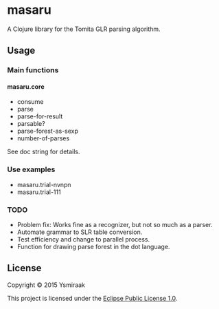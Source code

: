 # masaru

A Clojure library for the Tomita GLR parsing algorithm.

## Usage

### Main functions ###

#### masaru.core ####

* consume
* parse
* parse-for-result
* parsable?
* parse-forest-as-sexp
* number-of-parses

See doc string for details.

### Use examples ###

* masaru.trial-nvnpn
* masaru.trial-111

### TODO ###

* Problem fix: Works fine as a recognizer, but not so much as a parser.
* Automate grammar to SLR table conversion.
* Test efficiency and change to parallel process.
* Function for drawing parse forest in the dot language.

## License

Copyright &copy; 2015 Ysmiraak

This project is licensed under the [Eclipse Public License 1.0][license].

[license]: http://www.eclipse.org/legal/epl-v10.html
